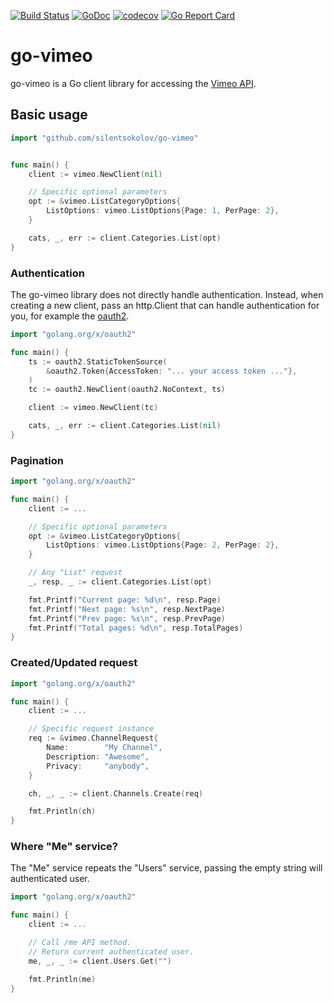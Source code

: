 [![Build Status](https://travis-ci.org/silentsokolov/go-vimeo.svg?branch=master)](https://travis-ci.org/silentsokolov/go-vimeo)
[![GoDoc](https://godoc.org/github.com/silentsokolov/go-vimeo?status.svg)](https://godoc.org/github.com/silentsokolov/go-vimeo/) [![codecov](https://codecov.io/gh/silentsokolov/go-vimeo/branch/master/graph/badge.svg)](https://codecov.io/gh/silentsokolov/go-vimeo)
[![Go Report Card](https://goreportcard.com/badge/github.com/silentsokolov/go-vimeo)](https://goreportcard.com/report/github.com/silentsokolov/go-vimeo)

# go-vimeo

go-vimeo is a Go client library for accessing the [Vimeo API](https://developer.vimeo.com/api).

## Basic usage ##

```go
import "github.com/silentsokolov/go-vimeo"


func main() {
    client := vimeo.NewClient(nil)

    // Specific optional parameters
	opt := &vimeo.ListCategoryOptions{
		ListOptions: vimeo.ListOptions{Page: 1, PerPage: 2},
	}

	cats, _, err := client.Categories.List(opt)
}
```

### Authentication ###

The go-vimeo library does not directly handle authentication. Instead, when creating a new client, pass an http.Client that can handle authentication for you, for example the [oauth2](https://github.com/golang/oauth2).

```go
import "golang.org/x/oauth2"

func main() {
    ts := oauth2.StaticTokenSource(
        &oauth2.Token{AccessToken: "... your access token ..."},
    )
    tc := oauth2.NewClient(oauth2.NoContext, ts)

    client := vimeo.NewClient(tc)

    cats, _, err := client.Categories.List(nil)
}
```


### Pagination ###

```go
import "golang.org/x/oauth2"

func main() {
    client := ...

    // Specific optional parameters
	opt := &vimeo.ListCategoryOptions{
		ListOptions: vimeo.ListOptions{Page: 2, PerPage: 2},
	}

	// Any "List" request
	_, resp, _ := client.Categories.List(opt)

	fmt.Printf("Current page: %d\n", resp.Page)
	fmt.Printf("Next page: %s\n", resp.NextPage)
	fmt.Printf("Prev page: %s\n", resp.PrevPage)
	fmt.Printf("Total pages: %d\n", resp.TotalPages)
}
```


### Created/Updated request ###

```go
import "golang.org/x/oauth2"

func main() {
    client := ...

    // Specific request instance
    req := &vimeo.ChannelRequest{
        Name:        "My Channel",
        Description: "Awesome",
        Privacy:     "anybody",
    }

    ch, _, _ := client.Channels.Create(req)

    fmt.Println(ch)
}
```


### Where "Me" service? ###

The "Me" service repeats the "Users" service, passing the empty string will authenticated user.

```go
import "golang.org/x/oauth2"

func main() {
    client := ...

    // Call /me API method.
    // Return current authenticated user.
    me, _, _ := client.Users.Get("")

    fmt.Println(me)
}
```
